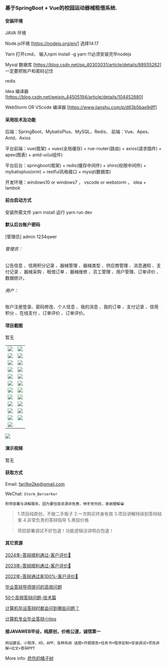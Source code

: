 ### 基于SpringBoot + Vue的校园运动器械租借系统.

#### 安装环境

JAVA 环境 

Node.js环境 [https://nodejs.org/en/] 选择14.17

Yarn 打开cmd， 输入npm install -g yarn !!!必须安装完毕nodejs

Mysql 数据库 [https://blog.csdn.net/qq_40303031/article/details/88935262] 一定要把账户和密码记住

redis

Idea 编译器 [https://blog.csdn.net/weixin_44505194/article/details/104452880]

WebStorm OR VScode 编译器 [https://www.jianshu.com/p/d63b5bae9dff]

#### 采用技术及功能

后端：SpringBoot、MybatisPlus、MySQL、Redis、
前端：Vue、Apex、Antd、Axios

平台前端：vue(框架) + vuex(全局缓存) + rue-router(路由) + axios(请求插件) + apex(图表)  + antd-ui(ui组件)

平台后台：springboot(框架) + redis(缓存中间件) + shiro(权限中间件) + mybatisplus(orm) + restful风格接口 + mysql(数据库)

开发环境：windows10 or windows7 ， vscode or webstorm ， idea + lambok


#### 前台启动方式
安装所需文件 yarn install 
运行 yarn run dev

#### 默认后台账户密码
[管理员]
admin
1234qwer

###### 管理员：
公告信息 、信用积分记录 、器械管理 、器械类型 、供应商管理 、消息通知 、支付记录 、器械采购 、租借订单 、器械维修 、员工管理 、用户管理、订单评价 、数据统计。

###### 用户：
账户注册登录、密码修改、个人信息 、我的消息 、我的订单 、支付记录 、信用积分 、在线支付 、订单评价 、订单评价。

#### 项目截图
暂无

|  |  |
|---------------------|---------------------|
| ![](https://fank-bucket-oss.oss-cn-beijing.aliyuncs.com/img/1740056863362.png) | ![](https://fank-bucket-oss.oss-cn-beijing.aliyuncs.com/img/1740056730428.png) |
| ![](https://fank-bucket-oss.oss-cn-beijing.aliyuncs.com/img/1740056854315.png) | ![](https://fank-bucket-oss.oss-cn-beijing.aliyuncs.com/img/1740056721340.png) |
| ![](https://fank-bucket-oss.oss-cn-beijing.aliyuncs.com/img/1740056844459.png) | ![](https://fank-bucket-oss.oss-cn-beijing.aliyuncs.com/img/1704083886487.png) |
| ![](https://fank-bucket-oss.oss-cn-beijing.aliyuncs.com/img/1740056821138.png) | ![](https://fank-bucket-oss.oss-cn-beijing.aliyuncs.com/img/1740056979066.png) |
| ![](https://fank-bucket-oss.oss-cn-beijing.aliyuncs.com/img/1740056809986.png) | ![](https://fank-bucket-oss.oss-cn-beijing.aliyuncs.com/img/1740056969074.png) |
| ![](https://fank-bucket-oss.oss-cn-beijing.aliyuncs.com/img/1740056804211.png) | ![](https://fank-bucket-oss.oss-cn-beijing.aliyuncs.com/img/1740056951314.png) |
| ![](https://fank-bucket-oss.oss-cn-beijing.aliyuncs.com/img/1740056793603.png) | ![](https://fank-bucket-oss.oss-cn-beijing.aliyuncs.com/img/1740056937611.png) |
| ![](https://fank-bucket-oss.oss-cn-beijing.aliyuncs.com/img/1740056787019.png) | ![](https://fank-bucket-oss.oss-cn-beijing.aliyuncs.com/img/1740056931074.png) |
| ![](https://fank-bucket-oss.oss-cn-beijing.aliyuncs.com/img/1740056780116.png) | ![](https://fank-bucket-oss.oss-cn-beijing.aliyuncs.com/img/1740056922420.png) |
| ![](https://fank-bucket-oss.oss-cn-beijing.aliyuncs.com/img/1740056773366.png) | ![](https://fank-bucket-oss.oss-cn-beijing.aliyuncs.com/img/1740056913924.png) |
| ![](https://fank-bucket-oss.oss-cn-beijing.aliyuncs.com/img/1740056753219.png) | ![](https://fank-bucket-oss.oss-cn-beijing.aliyuncs.com/img/1740056892987.png) |
| ![](https://fank-bucket-oss.oss-cn-beijing.aliyuncs.com/img/1740056745884.png) |  |

![](https://fank-bucket-oss.oss-cn-beijing.aliyuncs.com/work/936e9baf53eb9a217af4f89c616dc19.png)

#### 演示视频

暂无

#### 获取方式

Email: fan1ke2ke@gmail.com

WeChat: `Storm_Berserker`

`附带部署与讲解服务，因为要恰饭资源非免费，伸手党勿扰，谢谢理解😭`

> 1.项目纯原创，不做二手贩子 2.一次购买终身有效 3.项目讲解持续到答辩结束 4.非常负责的答辩指导 5.黑奴价格

> 项目部署调试不好包退！功能逻辑没讲明白包退！

#### 其它资源

[2024年-答辩顺利通过-客户评价👻](https://berserker287.github.io/2024/06/06/2024%E5%B9%B4%E7%AD%94%E8%BE%A9%E9%A1%BA%E5%88%A9%E9%80%9A%E8%BF%87/)

[2023年-答辩顺利通过-客户评价🐢](https://berserker287.github.io/2023/06/14/2023%E5%B9%B4%E7%AD%94%E8%BE%A9%E9%A1%BA%E5%88%A9%E9%80%9A%E8%BF%87/)

[2022年-答辩通过率100%-客户评价🐣](https://berserker287.github.io/2022/05/25/%E9%A1%B9%E7%9B%AE%E4%BA%A4%E6%98%93%E8%AE%B0%E5%BD%95/)

[毕业答辩导师提问的高频问题](https://berserker287.github.io/2023/06/13/%E6%AF%95%E4%B8%9A%E7%AD%94%E8%BE%A9%E5%AF%BC%E5%B8%88%E6%8F%90%E9%97%AE%E7%9A%84%E9%AB%98%E9%A2%91%E9%97%AE%E9%A2%98/)

[50个高频答辩问题-技术篇](https://berserker287.github.io/2023/06/13/50%E4%B8%AA%E9%AB%98%E9%A2%91%E7%AD%94%E8%BE%A9%E9%97%AE%E9%A2%98-%E6%8A%80%E6%9C%AF%E7%AF%87/)

[计算机毕设答辩时都会问到哪些问题？](https://www.zhihu.com/question/31020988)

[计算机专业毕业答辩小tips](https://zhuanlan.zhihu.com/p/145911029)

#### 接JAVAWEB毕设，纯原创，价格公道，诚信第一

`网站建设、小程序、H5、APP、各种系统 选题+开题报告+任务书+程序定制+安装调试+项目讲解+论文+答辩PPT`

More info: [悲伤的橘子树](https://berserker287.github.io/)
